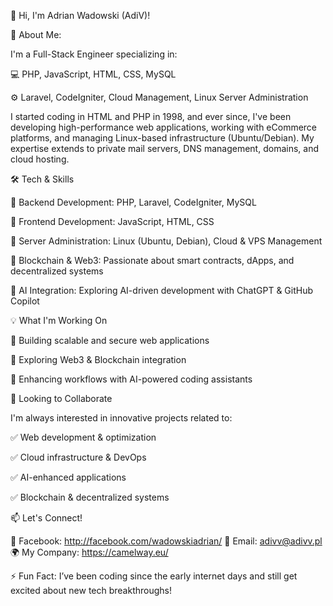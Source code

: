 👋 Hi, I'm Adrian Wadowski (AdiV)!


🚀 About Me:

I'm a Full-Stack Engineer specializing in:

💻 PHP, JavaScript, HTML, CSS, MySQL

⚙️ Laravel, CodeIgniter, Cloud Management, Linux Server Administration



I started coding in HTML and PHP in 1998, and ever since, I've been developing high-performance web applications, working with eCommerce platforms, and managing Linux-based infrastructure (Ubuntu/Debian). My expertise extends to private mail servers, DNS management, domains, and cloud hosting.





🛠️ Tech & Skills

🔹 Backend Development: PHP, Laravel, CodeIgniter, MySQL

🔹 Frontend Development: JavaScript, HTML, CSS

🔹 Server Administration: Linux (Ubuntu, Debian), Cloud & VPS Management

🔹 Blockchain & Web3: Passionate about smart contracts, dApps, and decentralized systems

🔹 AI Integration: Exploring AI-driven development with ChatGPT & GitHub Copilot


💡 What I'm Working On

🚀 Building scalable and secure web applications

🔗 Exploring Web3 & Blockchain integration

🤖 Enhancing workflows with AI-powered coding assistants


🤝 Looking to Collaborate

I'm always interested in innovative projects related to:

✅ Web development & optimization

✅ Cloud infrastructure & DevOps

✅ AI-enhanced applications

✅ Blockchain & decentralized systems


📫 Let's Connect!

💬 Facebook: http://facebook.com/wadowskiadrian/
📩 Email: adivv@adivv.pl
🌍 My Company: https://camelway.eu/


⚡ Fun Fact: I’ve been coding since the early internet days and still get excited about new tech breakthroughs!

<!---
adivvvv/adivvvv is a ✨ special ✨ repository because its `README.md` (this file) appears on your GitHub profile.
You can click the Preview link to take a look at your changes.
--->

